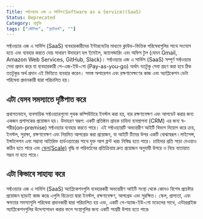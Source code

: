 ```yaml
---
Title: সফ্টওয়্যার এজ এ সার্ভিস(Software as a Service)(SaaS)
Status: Deprecated
Category: প্রযুক্তি
tags: ["মৌলিক", "প্ল্যাটফর্ম", ""]
---
```


সফ্টওয়্যার এজ এ সার্ভিস (SaaS) ব্যবহারকারীদের ইন্টারনেটের মাধ্যমে ক্লাউড-ভিত্তিক পরিষেবাগুলির সাথে সংযোগ হতে এবং ব্যবহার করতে দেয়৷ সাধারণ উদাহরণ হল ইমেইল, ক্যালেন্ডারিং এবং অফিস টুল (যেমন Gmail, Amazon Web Services, GitHub, Slack)। সফ্টওয়্যার এজ এ সার্ভিস (SaaS) সম্পূর্ণ সফ্টওয়্যার সেবা প্রদান করে যা ব্যবহারকারী পে-এজ-ইউ-গো (Pay-as-you-go) অর্থাৎ যতটুকু সেবা গ্রহণ করা হবে ঠিক ততটুকুর অর্থ প্রদান এই ভিত্তিতে ব্যবহার করেন। সমস্ত অপারেশন এবং রক্ষণাবেক্ষণের কাজ এবং অ্যাপ্লিকেশন ডেটা পরিষেবা প্রদানকারী দ্বারা পরিচালিত হয়।

## এটা যেসব সমস্যাতে দৃষ্টিপাত করে

প্রথাগতভাবে, ব্যবসায়িক সফ্টওয়্যারগুলো পৃথক কম্পিউটারে ইনস্টল করা হয়, যার রক্ষণাবেক্ষণ এবং আপডেট করার জন্য একজন প্রশাসকের প্রয়োজন হয়। উদাহরণ স্বরূপ: একটি প্রতিষ্ঠান গ্রাহক চাহিদা ব্যবস্থাপনা (CRM) এর জন্য স্ব-শরীর(on-premise) সফ্টওয়্যার ব্যবহার করতে পারে। এই সফ্টওয়্যারটি অভ্যন্তরীণ আইটি বিভাগ নিয়োগ করে ক্রয়, ইনস্টল, সুরক্ষা, রক্ষণাবেক্ষণ এবং নিয়মিত আপগ্রেড করা প্রয়োজন, যা আইটি টিমের উপর একটি বোঝাস্বরূপ ৷ লাইসেন্স, ইন্সটলেশন এবং সম্ভাব্য অতিরিক্ত হার্ডওয়্যারের সাথে যুক্ত আপ ফ্রন্ট খরচ নিষিদ্ধ হতে পারে। চাহিদার প্রতি সাড়া দেওয়াও কঠিন হতে পারে এবং [স্কেল(Scale)](/bn/scalability/) বৃদ্ধি বা পরিবর্তনের প্রতিক্রিয়ায় দ্রুত প্রয়োজন অনুযায়ী উপরে ও নিচে যাতায়াত সম্ভব না হতে পারে।

## এটা কিভাবে সাহায্য করে

সফ্টওয়্যার এজ এ সার্ভিস (SaaS) অ্যাপ্লিকেশনগুলি ব্যবহারকরী অভ্যন্তরীণ আইটি সংস্থা থেকে কোনও বিশেষ প্রচেষ্টার প্রয়োজন ছাড়াই কাজ করে৷ এগুলি বিক্রেতা দ্বারা ইনস্টল, রক্ষণাবেক্ষণ, আপগ্রেড এবং সুরক্ষিত। স্কেল, প্রাপ্যতা, এবং ক্ষমতার সমস্যাগুলি পরিষেবা প্রদানকারী দ্বারা পরিচালিত হয় এবং, একটি পে-অ্যাজ-ইউ-গো মডেলের সাথে, এন্টারপ্রাইজ অ্যাপ্লিকেশনগুলির উদ্দেশ্যসাধন করার ফলে সংস্থাগুলির জন্য একটি সাশ্রয়ী উপায় হতে পারে৷
